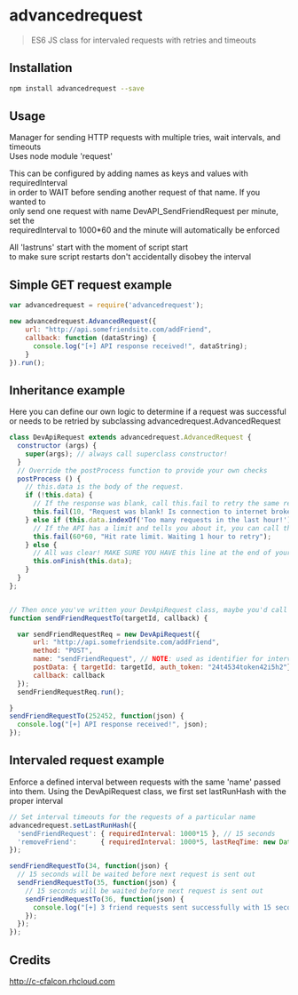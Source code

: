 # advancedrequest

> ES6 JS class for intervaled requests with retries and timeouts

## Installation

```sh
npm install advancedrequest --save
```

## Usage

Manager for sending HTTP requests with multiple tries, wait intervals, and timeouts  
Uses node module 'request'  

This can be configured by adding names as keys and values with requiredInterval  
in order to WAIT before sending another request of that name. If you wanted to  
only send one request with name DevAPI_SendFriendRequest per minute, set the  
requiredInterval to 1000*60 and the minute will automatically be enforced  

All 'lastruns' start with the moment of script start  
to make sure script restarts don't accidentally disobey the interval  


## Simple GET request example
```js
var advancedrequest = require('advancedrequest');

new advancedrequest.AdvancedRequest({
    url: "http://api.somefriendsite.com/addFriend",
    callback: function (dataString) {
      console.log("[+] API response received!", dataString);
    }
}).run();
```

## Inheritance example

Here you can define our own logic to determine if a request was successful  
or needs to be retried by subclassing advancedrequest.AdvancedRequest
```js
class DevApiRequest extends advancedrequest.AdvancedRequest {
  constructor (args) {
    super(args); // always call superclass constructor!
  }
  // Override the postProcess function to provide your own checks
  postProcess () {
    // this.data is the body of the request.
    if (!this.data) {
      // If the response was blank, call this.fail to retry the same request in 10 seconds
      this.fail(10, "Request was blank! Is connection to internet broken?");
    } else if (this.data.indexOf('Too many requests in the last hour!') != -1) {
      // If the API has a limit and tells you about it, you can call this.fail and retry in 1 hour
      this.fail(60*60, "Hit rate limit. Waiting 1 hour to retry");
    } else {
      // All was clear! MAKE SURE YOU HAVE this line at the end of your request!
      this.onFinish(this.data);
    }
  }
};


// Then once you've written your DevApiRequest class, maybe you'd call it so:
function sendFriendRequestTo(targetId, callback) {

  var sendFriendRequestReq = new DevApiRequest({
      url: "http://api.somefriendsite.com/addFriend",
      method: "POST",
      name: "sendFriendRequest", // NOTE: used as identifier for interval
      postData: { targetId: targetId, auth_token: "24t4534token42i5h2"},
      callback: callback
  });
  sendFriendRequestReq.run();

}
sendFriendRequestTo(252452, function(json) {
  console.log("[+] API response received!", json);
});
```

## Intervaled request example

Enforce a defined interval between requests with the same 'name' passed into them.
Using the DevApiRequest class, we first set lastRunHash with the proper interval
```js
// Set interval timeouts for the requests of a particular name
advancedrequest.setLastRunHash({
  'sendFriendRequest': { requiredInterval: 1000*15 }, // 15 seconds
  'removeFriend':      { requiredInterval: 1000*5, lastReqTime: new Date() }
});

sendFriendRequestTo(34, function(json) {
  // 15 seconds will be waited before next request is sent out
  sendFriendRequestTo(35, function(json) {
    // 15 seconds will be waited before next request is sent out
    sendFriendRequestTo(36, function(json) {
      console.log("[+] 3 friend requests sent successfully with 15 seconds between them");
    });
  });
});
```

## Credits
http://c-cfalcon.rhcloud.com
